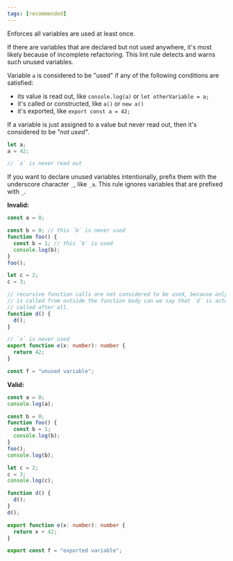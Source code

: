 ```yaml
---
tags: [recommended]
---
```


Enforces all variables are used at least once.

If there are variables that are declared but not used anywhere, it's most likely
because of incomplete refactoring. This lint rule detects and warns such unused
variables.

Variable `a` is considered to be "used" if any of the following conditions are
satisfied:

- its value is read out, like `console.log(a)` or `let otherVariable = a;`
- it's called or constructed, like `a()` or `new a()`
- it's exported, like `export const a = 42;`

If a variable is just assigned to a value but never read out, then it's
considered to be _"not used"_.

```typescript
let a;
a = 42;

// `a` is never read out
```

If you want to declare unused variables intentionally, prefix them with the
underscore character `_`, like `_a`. This rule ignores variables that are
prefixed with `_`.

**Invalid:**

```typescript
const a = 0;

const b = 0; // this `b` is never used
function foo() {
  const b = 1; // this `b` is used
  console.log(b);
}
foo();

let c = 2;
c = 3;

// recursive function calls are not considered to be used, because only when `d`
// is called from outside the function body can we say that `d` is actually
// called after all.
function d() {
  d();
}

// `x` is never used
export function e(x: number): number {
  return 42;
}

const f = "unused variable";
```

**Valid:**

```typescript
const a = 0;
console.log(a);

const b = 0;
function foo() {
  const b = 1;
  console.log(b);
}
foo();
console.log(b);

let c = 2;
c = 3;
console.log(c);

function d() {
  d();
}
d();

export function e(x: number): number {
  return x + 42;
}

export const f = "exported variable";
```
